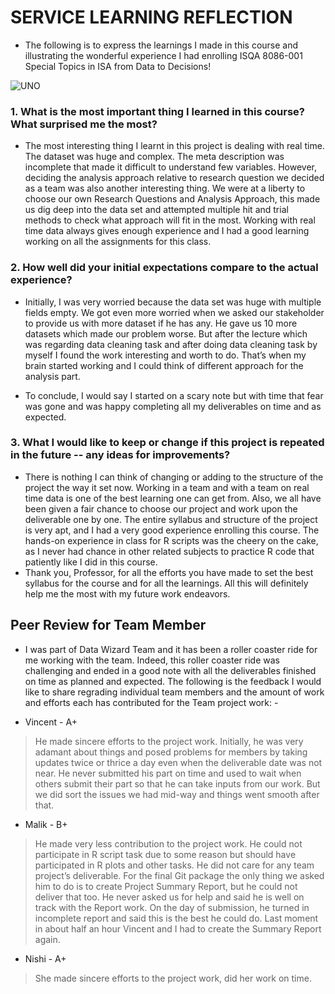 # SERVICE LEARNING REFLECTION
* The following is to express the learnings I made in this course and illustrating the wonderful experience I had enrolling ISQA 8086-001 Special Topics in ISA from Data to Decisions!

![UNO](https://www.unomaha.edu/news/2017/11/img/0161-IMG_MDMW_UC_5_REQUIRED_ELEMENTS_1.jpg) 

### 1. What is the most important thing I learned in this course? What surprised me the most?
* The most interesting thing I learnt in this project is dealing with real time. The dataset was huge and complex. The meta description was incomplete that made it difficult to understand few variables. However, deciding the analysis approach relative to research question we decided as a team was also another interesting thing. We were at a liberty to choose our own Research Questions and Analysis Approach, this made us dig deep into the data set and attempted multiple hit and trial methods to check what approach will fit in the most. Working with real time data always gives enough experience and I had a good learning working on all the assignments for this class. 
### 2. How well did your initial expectations compare to the actual experience?
* Initially, I was very worried because the data set was huge with multiple fields empty. We got even more worried when we asked our stakeholder to provide us with more dataset if he has any. He gave us 10 more datasets which made our problem worse. But after the lecture which was regarding data cleaning task and after doing data cleaning task by myself I found the work interesting and worth to do. That’s when my brain started working and I could think of different approach for the analysis part.

* To conclude, I would say I started on a scary note but with time that fear was gone and was happy completing all my deliverables on time and as expected.

### 3. What I would like to keep or change if this project is repeated in the future -- any ideas for improvements?
* There is nothing I can think of changing or adding to the structure of the project the way it set now. Working in a team and with a team on real time data is one of the best learning one can get from. Also, we all have been given a fair chance to choose our project and work upon the deliverable one by one.
The entire syllabus and structure of the project is very apt, and I had a very good experience enrolling this course. The hands-on experience in class for R scripts was the cheery on the cake, as I never had chance in other related subjects to practice R code that patiently like I did in this course.
* Thank you, Professor, for all the efforts you have made to set the best syllabus for the course and for all the learnings. All this will definitely help me the most with my future work endeavors.

## Peer Review for Team Member
* I was part of Data Wizard Team and it has been a roller coaster ride for me working with the team. Indeed, this roller coaster ride was challenging and ended in a good note with all the deliverables finished on time as planned and expected. The following is the feedback I would like to share regrading individual team members and the amount of work and efforts each has contributed for the Team project work: -

* Vincent - A+
> He made sincere efforts to the project work. Initially, he was very adamant about things and posed problems for members by taking updates twice or thrice a day even when the deliverable date was not near. He never submitted his part on time and used to wait when others submit their part so that he can take inputs from our work.
But we did sort the issues we had mid-way and things went smooth after that.

* Malik - B+
>He made very less contribution to the project work. He could not participate in R script task due to some reason but should have participated in R plots and other tasks. He did not care for any team project’s deliverable. For the final Git package the only thing we asked him to do is to create Project Summary Report, but he could not deliver that too. He never asked us for help and said he is well on track with the Report work. On the day of submission, he turned in incomplete report and said this is the best he could do.
Last moment in about half an hour Vincent and I had to create the Summary Report again.

* Nishi - A+
> She made sincere efforts to the project work, did her work on time.
